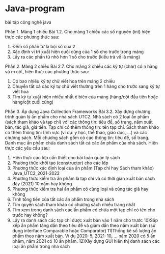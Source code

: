# Java-program
bài tập công nghê java

Phần 1. Mảng 1 chiều
Bài 1.2. Cho mảng 1 chiều các số nguyên (int) hiện thực các phương thức sau:
1) Đếm số phần tử là bội số của 2
2) Xác định vị trí xuất hiện cuối cùng của 1 số cho trước trong mảng
3) Lấy ra các phần tử nhỏ hơn 1 số cho trước (kiểu trả về là mảng)

Phần 2. Mảng 2 chiều
Bài 2.7. Cho mảng 2 chiều các ký tự (char) có n hàng và m cột, hiện thực các phương
thức sau:
1) Có bao nhiêu ký tự chữ viết hoa trên mảng 2 chiều
2) Chuyển tất cả các ký tự chữ viết thường trên 1 hàng cho trước sang ký tự viết
hoa
3) Tìm ký tự xuất hiện nhiều nhất ở biên của mảng (hàng/cột đầu tiên hoặc
hàng/cột cuối cùng)

Phần 3. Áp dụng Java Collection Frameworks
Bài 3.2. Xây dựng chương trình quản lý ấn phẩm cho nhà sách UTC2. Nhà sách có 2 loại ấn phẩm (sách tham khảo và tạp chí) với các thông tin: tiêu đề, số trang, năm xuất bản, tác giả, giá tiền. Tạp chí có thêm thông tin: tên tạp chí. Sách tham khảo có thêm thông tin: lĩnh vực (ví dụ: y học, thể thao, giáo dục, ...) và các chương sách. Mỗi chương sách gồm có các thông tin: tiêu đề, số trang. Danh mục ấn phẩm chứa danh sách tất cả các ấn phẩm của nhà sách.
Hiện thực các yêu cầu sau:
1) Hiện thực các lớp cần thiết cho bài toán quản lý sách
2) Phương thức khởi tạo (constructor) cho các lớp
3) Phương thức xác định loại của ấn phẩm (Tạp chí hay Sách tham khảo)
Java_UTC2_2021-2022
4) Phương thức kiểm tra ấn phẩm là tạp chí và có thời gian xuất bản cách đây
(2021) 10 năm hay không
5) Phương thức kiểm tra hai ấn phẩm có cùng loại và cùng tác giả hay không
6) Tính tổng tiền của tất các ấn phẩm trong nhà sách
7) Tìm quyển sách tham khảo có chương sách nhiều trang nhất
8) Tìm xem trong danh sách các ấn phẩm có chứa một tạp chí có tên cho trước
hay không?
9) Lấy ra danh sách các tạp chí được xuất bản vào 1 năm cho trước
10)Sắp xếp ấn phẩm tăng dần theo tiêu đề và giảm dần theo năm xuất bản (sử
dụng interface Comparable hoặc Comparator)
11)Thống kê số lượng ấn phẩm theo năm xuất bản. Ví dụ 2020: 5, 2021: 10, ...
năm 2020 có 5 ấn phẩm, năm 2021 có 10 ấn phẩm.
12)Xây dựng GUI hiển thị danh sách các loại ấn phẩm trong nhà sách
